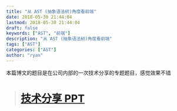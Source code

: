 ```yaml
---
title: "从 AST (抽象语法树)角度看前端"
date: 2018-05-30 21:44:04
lastmod: 2018-05-30 21:44:04
draft: false
keywords: ["AST", "前端"]
description: "从 AST (抽象语法树)角度看前端"
tags: ["AST"]
categories: ["AST"]
author: "ryan"
---
```


本篇博文的题目是在公司内部的一次技术分享的专题题目，感觉效果不错

> # [技术分享 PPT](https://sirm2z.github.io/a_project/ppt/#/AST)

